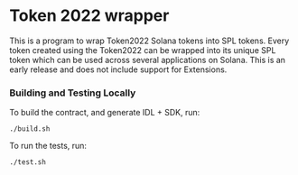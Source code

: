 # Token 2022 wrapper

This is a program to wrap Token2022 Solana tokens into SPL tokens. Every token created using the Token2022 can be wrapped into its unique SPL token which can be used across several applications on Solana. This is an early release and does not include support for Extensions.

### Building and Testing Locally

To build the contract, and generate IDL + SDK, run:

```
./build.sh
```

To run the tests, run:

```
./test.sh
```